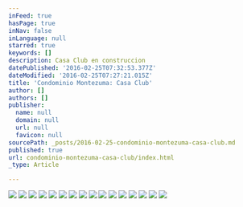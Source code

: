 ```yaml
---
inFeed: true
hasPage: true
inNav: false
inLanguage: null
starred: true
keywords: []
description: Casa Club en construccion
datePublished: '2016-02-25T07:32:53.377Z'
dateModified: '2016-02-25T07:27:21.015Z'
title: 'Condominio Montezuma: Casa Club'
author: []
authors: []
publisher:
  name: null
  domain: null
  url: null
  favicon: null
sourcePath: _posts/2016-02-25-condominio-montezuma-casa-club.md
published: true
url: condominio-montezuma-casa-club/index.html
_type: Article

---
```

![](https://the-grid-user-content.s3-us-west-2.amazonaws.com/0170db8b-10d3-4fd6-8e50-34028747e587.JPG)
![](https://the-grid-user-content.s3-us-west-2.amazonaws.com/08d974d2-c032-41d8-b219-db8fae9f3f5c.JPG)
![](https://the-grid-user-content.s3-us-west-2.amazonaws.com/8f7c562e-6bfb-409c-94ab-7aeb6de7b981.JPG)
![](https://the-grid-user-content.s3-us-west-2.amazonaws.com/17f966fb-8c82-4774-8000-7d35b86ea01a.JPG)
![](https://the-grid-user-content.s3-us-west-2.amazonaws.com/78690d36-3da7-4d7c-bddd-05d108263d75.JPG)
![](https://the-grid-user-content.s3-us-west-2.amazonaws.com/7141e537-ab92-4712-b8d4-95515d483630.JPG)
![](https://the-grid-user-content.s3-us-west-2.amazonaws.com/0ea5fae4-ce1a-400a-920b-4c33fa846e6f.JPG)
![](https://the-grid-user-content.s3-us-west-2.amazonaws.com/e514dc8a-ffd8-4c97-aa7a-4b5a0b32d20d.JPG)
![](https://the-grid-user-content.s3-us-west-2.amazonaws.com/91bd35e0-d70b-4e21-b109-b1853b7f4cde.JPG)
![](https://the-grid-user-content.s3-us-west-2.amazonaws.com/2c3fabf1-efe7-4f31-b466-9dce448076f9.JPG)
![](https://the-grid-user-content.s3-us-west-2.amazonaws.com/9257a1a2-c1db-4b5c-9739-55eaa0e3fe7d.JPG)
![](https://the-grid-user-content.s3-us-west-2.amazonaws.com/5276e5d4-50c1-40bd-895d-d32b590fd62e.JPG)
![](https://the-grid-user-content.s3-us-west-2.amazonaws.com/bca0a1d7-4826-4b2e-b53d-39b491cb7cd8.JPG)
![](https://the-grid-user-content.s3-us-west-2.amazonaws.com/38d68f6e-0fae-4ab5-8479-8113becbf5aa.JPG)
![](https://the-grid-user-content.s3-us-west-2.amazonaws.com/8c48f3df-5189-4671-a858-a86eba22fb35.JPG)
![](https://the-grid-user-content.s3-us-west-2.amazonaws.com/2d95f01c-9eb8-4e2e-bf72-3eadb83c3422.JPG)
